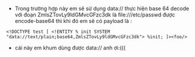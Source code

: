 - Trong trường hợp này em sẽ sử dụng data:// thực hiện base 64 decode với đoạn  ZmlsZTovLy9ldGMvcGFzc3dk là file:///etc/passwd được encode-base64 thì khi đó em sẽ có payload là :

```
<!DOCTYPE test [ <!ENTITY % init SYSTEM "data://text/plain;base64,ZmlsZTovLy9ldGMvcGFzc3dk"> %init; ]><foo/>
```


- cái này em khum dùng được data:// anh ơi:(((